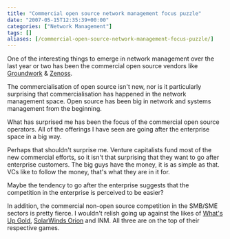 ```yaml
---
title: "Commercial open source network management focus puzzle"
date: "2007-05-15T12:35:39+00:00"
categories: ["Network Management"]
tags: []
aliases: [/commercial-open-source-network-management-focus-puzzle/]
---
```


One of the interesting things to emerge in network management over the last year or two has been the commercial open source vendors like <a href="http://www.groundworkopensource.com/">Groundwork</a> & <a href="http://www.zenoss.com/">Zenoss</a>.

The commercialisation of open source isn't new, nor is it particularly surprising that commercialisation has happened in the network management space. Open source has been big in network and systems management from the beginning.

What has surprised me has been the focus of the commercial open source operators. All of the offerings I have seen are going after the enterprise space in a big way.

Perhaps that shouldn't surprise me. Venture capitalists fund most of the new commercial efforts, so it isn't that surprising that they want to go after enterprise customers. The big guys have the money, it is as simple as that. VCs like to follow the money, that's what they are in it for.

Maybe the tendency to go after the enterprise suggests that the competition in the enterprise is perceived to be easier?

In addition, the commercial non-open source competition in the SMB/SME sectors is pretty fierce. I wouldn't relish going up against the likes of <a href="http://www.ipswitch.com/products/whatsup/index.asp">What's Up Gold</a>, <a href="http://www.solarwinds.net/products/orion/index.aspx">SolarWinds Orion</a> and INM. All three are on the top of their respective games.
